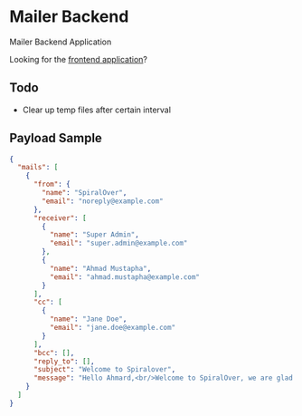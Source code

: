 # Mailer Backend
Mailer Backend Application

Looking for the [frontend application](https://github.com/mailer/mailer-frontend)?

## Todo
- Clear up temp files after certain interval

## Payload Sample
```json
{
  "mails": [
    {
      "from": {
        "name": "SpiralOver",
        "email": "noreply@example.com"
      },
      "receiver": [
        {
          "name": "Super Admin",
          "email": "super.admin@example.com"
        },
        {
          "name": "Ahmad Mustapha",
          "email": "ahmad.mustapha@example.com"
        }
      ],
      "cc": [
        {
          "name": "Jane Doe",
          "email": "jane.doe@example.com"
        }
      ],
      "bcc": [],
      "reply_to": [],
      "subject": "Welcome to Spiralover",
      "message": "Hello Ahmard,<br/>Welcome to SpiralOver, we are glad to have you here."
    }
  ]
}
```
